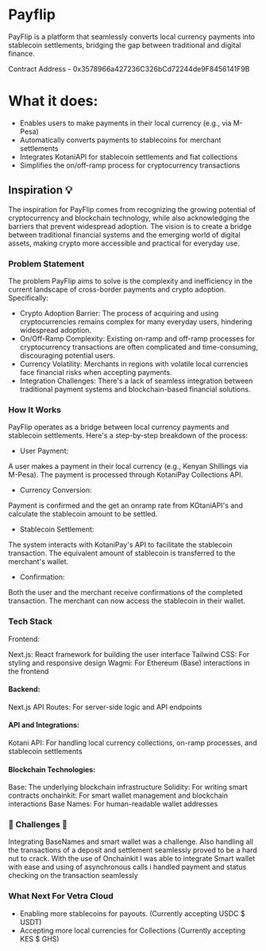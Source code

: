 
# Payflip

PayFlip is a platform that seamlessly converts local currency payments into stablecoin settlements, bridging the gap between traditional and digital finance.


Contract Address - 0x3578966a427236C326bCd72244de9F8456141F9B

# What it does:
- Enables users to make payments in their local currency (e.g., via M-Pesa)
- Automatically converts payments to stablecoins for merchant settlements
- Integrates KotaniAPI for stablecoin settlements and  fiat collections
- Simplifies the on/off-ramp process for cryptocurrency transactions


## Inspiration  💡

The inspiration for PayFlip comes from recognizing the growing potential of cryptocurrency and blockchain technology, while also acknowledging the barriers that prevent widespread adoption. The vision is to create a bridge between traditional financial systems and the emerging world of digital assets, making crypto more accessible and practical for everyday use.

### Problem Statement
The  problem PayFlip aims to solve is the complexity and inefficiency in the current landscape of cross-border payments and crypto adoption. Specifically:

- Crypto Adoption Barrier: The process of acquiring and using cryptocurrencies remains complex for many everyday users, hindering widespread adoption.
- On/Off-Ramp Complexity: Existing on-ramp and off-ramp processes for cryptocurrency transactions are often complicated and time-consuming, discouraging potential users.
- Currency Volatility: Merchants in regions with volatile local currencies face financial risks when accepting payments.
- Integration Challenges: There's a lack of seamless integration between traditional payment systems and blockchain-based financial solutions.


### How It Works
PayFlip operates as a bridge between local currency payments and stablecoin settlements. Here's a step-by-step breakdown of the process:

- User Payment:

A user makes a payment in their local currency (e.g., Kenyan Shillings via M-Pesa).
The payment is processed through KotaniPay Collections  API.


- Currency Conversion:

Payment is confirmed and the get an onramp rate from KOtaniAPI's and calculate the stablecoin amount to be settled.


- Stablecoin Settlement:

The system interacts with KotaniPay's API to facilitate the stablecoin transaction.
The equivalent amount of stablecoin is transferred to the merchant's wallet.


- Confirmation:

Both the user and the merchant receive confirmations of the completed transaction.
The merchant can now access the stablecoin in their wallet.


### Tech Stack

Frontend:

Next.js: React framework for building the user interface
Tailwind CSS: For styling and responsive design
Wagmi: For Ethereum (Base) interactions in the frontend


#### Backend:

Next.js API Routes: For server-side logic and API endpoints


#### API and Integrations:

Kotani API: For handling local currency collections, on-ramp processes, and stablecoin settlements


#### Blockchain Technologies:

Base: The underlying blockchain infrastructure
Solidity: For writing smart contracts
onchainkit: For smart wallet management and blockchain interactions
Base Names: For human-readable wallet addresses

###  🚧 Challenges 🚧
Integrating BaseNames and smart wallet was a challenge. Also handling all the transactions of a deposit and settlement seamlessly proved to be a hard nut to crack.
With the use of Onchainkit I was able to integrate Smart wallet with ease and using of asynchronous calls i handled payment and status checking on the transaction seamlessly


### What Next For Vetra Cloud
- Enabling more stablecoins for payouts. (Currently accepting USDC $ USDT)
- Accepting more local currencies for Collections (Currently accepting KES $ GHS)
